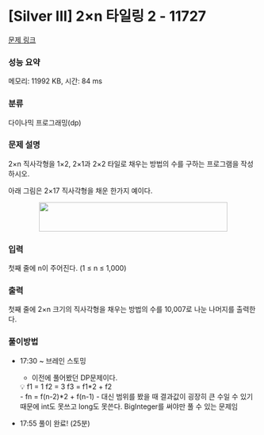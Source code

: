 # [Silver III] 2×n 타일링 2 - 11727 

[문제 링크](https://www.acmicpc.net/problem/11727) 

### 성능 요약

메모리: 11992 KB, 시간: 84 ms

### 분류

다이나믹 프로그래밍(dp)

### 문제 설명

<p>2×n 직사각형을 1×2, 2×1과 2×2 타일로 채우는 방법의 수를 구하는 프로그램을 작성하시오.</p>

<p>아래 그림은 2×17 직사각형을 채운 한가지 예이다.</p>

<p style="text-align: center;"><img alt="" src="https://www.acmicpc.net/upload/images/t2n2122.gif" style="height:59px; width:380px"></p>

### 입력 

 <p>첫째 줄에 n이 주어진다. (1 ≤ n ≤ 1,000)</p>

### 출력 

 <p>첫째 줄에 2×n 크기의 직사각형을 채우는 방법의 수를 10,007로 나눈 나머지를 출력한다.</p>

### 풀이방법

- 17:30 ~ 브레인 스토밍
    - 이전에 풀어봤던 DP문제이다.
    
    <aside>
    💡 f1 = 1
    f2 = 3
    f3 = f1*2 + f2
    
    
    </aside>
    -  fn = f(n-2)*2 + f(n-1)
    - 대신 범위를 봤을 때 결과값이 굉장히 큰 수일 수 있기 때문에 int도 못쓰고 long도 못쓴다.
    BigInteger를 써야만 풀 수 있는 문제임
- 17:55 풀이 완료! (25분)

